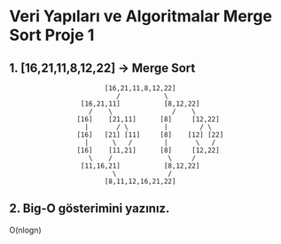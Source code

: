 # **Veri Yapıları ve Algoritmalar Merge Sort Proje 1**

## 1. [16,21,11,8,12,22] -> Merge Sort

                            [16,21,11,8,12,22]
                               /           \
                      [16,21,11]           [8,12,22]
                        /    \               /    \
                     [16]    [21,11]      [8]     [12,22]
                       |       / \         |        / \
                     [16]   [21] [11]     [8]    [12] [22]
                       |      \   /        |       \   /
                     [16]    [11,21]      [8]     [12,22]
                        \    /              \     /
                      [11,16,21]           [8,12,22]
                              \             /
                            [8,11,12,16,21,22]  

## 2. Big-O gösterimini yazınız. 

O(nlogn)
